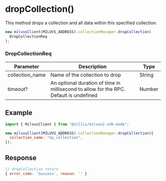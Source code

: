 # dropCollection()

This method drops a collection and all data within this specified collection.

```javascript
new milvusClient(MILUVS_ADDRESS).collectionManager.dropCollection(
  DropCollectionReq
);
```

### DropCollectionReq

| Parameter       | Description                                                                            | Type   |
| --------------- | -------------------------------------------------------------------------------------- | ------ |
| collection_name | Name of the collection to drop                                                         | String |
| timeout?        | An optional duration of time in millisecond to allow for the RPC. Default is undefined | Number |

## Example

```javascript
import { MilvusClient } from "@zilliz/milvus2-sdk-node";

new milvusClient(MILUVS_ADDRESS).collectionManager.dropCollection({
  collection_name: "my_collection",
});
```

## Response

```javascript
// dropCollection return
{ error_code: 'Success', reason: '' }
```
